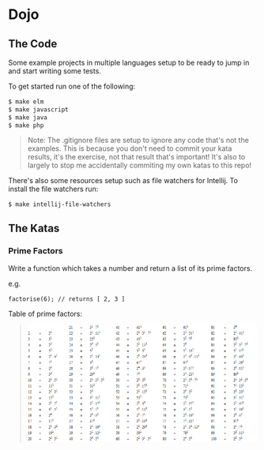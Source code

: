 # Dojo

## The Code

Some example projects in multiple languages setup to be ready to jump in and start writing some tests.

To get started run one of the following:

```
$ make elm
$ make javascript
$ make java
$ make php
```

> Note: The .gitignore files are setup to ignore any code that's not the examples. This is because you don't need to commit your kata results, it's the exercise, not that result that's important! It's also to largely to stop me accidentally commiting my own katas to this repo! 

There's also some resources setup such as file watchers for Intellij. To install the file watchers run:

```
$ make intellij-file-watchers 
```

## The Katas

### Prime Factors

Write a function which takes a number and return a list of its prime factors.

e.g.

```
factorise(6); // returns [ 2, 3 ]
```

Table of prime factors:
> ![Prime Factors Table](https://raw.githubusercontent.com/danrspencer/dojo/master/katas/prime_factors.gif "Prime Factors Table")
